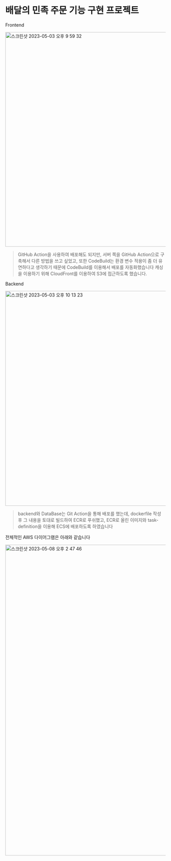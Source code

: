 # 배달의 민족 주문 기능 구현 프로젝트


Frontend

<img width="673" alt="스크린샷 2023-05-03 오후 9 59 32" src="https://user-images.githubusercontent.com/127010049/235923778-fcea06a2-18a8-47b4-bbf2-09b4334f2903.png">
 
 > GitHub Action을 사용하여 배포해도 되지만, 서버 쪽을 GitHub Action으로 구축해서 다른 방법을 쓰고 싶었고, 또한 CodeBuild는 환경 변수 적용이 좀 더 유연하다고 생각하기 때문에 CodeBuild를 이용해서 배포를 자동화했습니다
 > 캐싱을 이용하기 위해 CloudFront를 이용하여 S3에 접근하도록 했습니다.
 
 
Backend

<img width="674" alt="스크린샷 2023-05-03 오후 10 13 23" src="https://user-images.githubusercontent.com/127010049/235926308-dbb2b9aa-ab93-44d3-8750-d739f1fe2452.png">

 > backend와 DataBase는 Git Action을 통해 배포를 했는데, dockerfile 작성 후 그 내용을 토대로 빌드하여 ECR로 푸쉬했고, ECR로 올린 이미지와 task-definition을 이용해 ECS에 배포하도록 하였습니다
 
 
 전체적인 AWS 다이어그램은 아래와 같습니다
 
<img width="975" alt="스크린샷 2023-05-08 오후 2 47 46" src="https://user-images.githubusercontent.com/127010049/236743934-06d039df-b6fa-44c6-be58-2441d69c225c.png">
